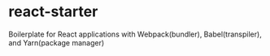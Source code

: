 # react-starter

Boilerplate for React applications with Webpack(bundler), Babel(transpiler), and Yarn(package manager)

